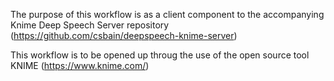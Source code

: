 The purpose of this workflow is as a client component to the accompanying Knime Deep Speech Server repository (https://github.com/csbain/deepspeech-knime-server)

This workflow is to be opened up throug the use of the open source tool KNIME (https://www.knime.com/)
